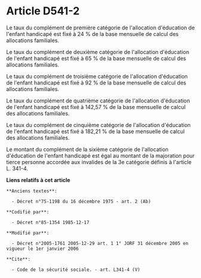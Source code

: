 # Article D541-2

Le taux du complément de première catégorie de l'allocation d'éducation de l'enfant handicapé est fixé à 24 % de la base
mensuelle de calcul des allocations familiales.

Le taux du complément de deuxième catégorie de l'allocation d'éducation de l'enfant handicapé est fixé à 65 % de la base
mensuelle de calcul des allocations familiales.

Le taux du complément de troisième catégorie de l'allocation d'éducation de l'enfant handicapé est fixé à 92 % de la base
mensuelle de calcul des allocations familiales.

Le taux du complément de quatrième catégorie de l'allocation d'éducation de l'enfant handicapé est fixé à 142,57 % de la base
mensuelle de calcul des allocations familiales.

Le taux du complément de cinquième catégorie de l'allocation d'éducation de l'enfant handicapé est fixé à 182,21 % de la base
mensuelle de calcul des allocations familiales.

Le montant du complément de la sixième catégorie de l'allocation d'éducation de l'enfant handicapé est égal au montant de la
majoration pour tierce personne accordée aux invalides de la 3e catégorie définis à l'article L. 341-4.

**Liens relatifs à cet article**

	**Anciens textes**:

	  - Décret n°75-1198 du 16 décembre 1975 - art. 2 (Ab)

	**Codifié par**:

	  - Décret n°85-1354 1985-12-17

	**Modifié par**:

	  - Décret n°2005-1761 2005-12-29 art. 1 1° JORF 31 décembre 2005 en vigueur le 1er janvier 2006

	**Cite**:

	  - Code de la sécurité sociale. - art. L341-4 (V)
